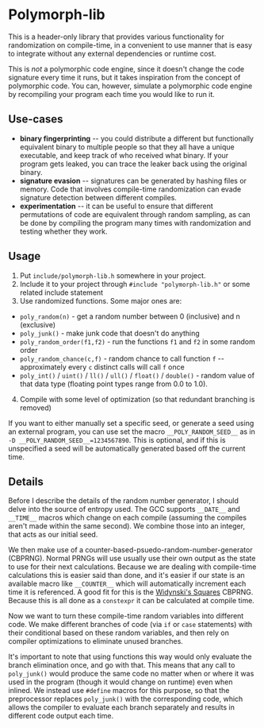 # Polymorph-lib

This is a header-only library that provides various functionality for randomization on compile-time, in a convenient to use manner that is easy to integrate without any external dependencies or runtime cost.

This is *not* a polymorphic code engine, since it doesn't change the code signature every time it runs, but it takes inspiration from the concept of polymorphic code. You can, however, simulate a polymorphic code engine by recompiling your program each time you would like to run it.

## Use-cases

* **binary fingerprinting** -- you could distribute a different but functionally equivalent binary to multiple people so that they all have a unique executable, and keep track of who received what binary. If your program gets leaked, you can trace the leaker back using the original binary.
* **signature evasion** -- signatures can be generated by hashing files or memory. Code that involves compile-time randomization can evade signature detection between different compiles.
* **experimentation** -- it can be useful to ensure that different permutations of code are equivalent through random sampling, as can be done by compiling the program many times with randomization and testing whether they work.

## Usage

1. Put `include/polymorph-lib.h` somewhere in your project.
2. Include it to your project through `#include "polymorph-lib.h"` or some related include statement
3. Use randomized functions. Some major ones are:
- `poly_random(n)` - get a random number between 0 (inclusive) and n (exclusive)
- `poly_junk()` - make junk code that doesn't do anything
- `poly_random_order(f1,f2)` - run the functions `f1` and `f2` in some random order
- `poly_random_chance(c,f)` - random chance to call function `f` -- approximately every `c` distinct calls will call `f` once
- `poly_int()` / `uint()` / `ll()` / `ull()` / `float()` / `double()` - random value of that data type (floating point types range from 0.0 to 1.0).
4. Compile with some level of optimization (so that redundant branching is removed)

If you want to either manually set a specific seed, or generate a seed using an external program, you can use set the macro `__POLY_RANDOM_SEED__` as in `-D __POLY_RANDOM_SEED__=1234567890`. This is optional, and if this is unspecified a seed will be automatically generated based off the current time.

## Details

Before I describe the details of the random number generator, I should delve into the source of entropy used. The GCC supports `__DATE__` and `__TIME__` macros which change on each compile (assuming the compiles aren't made within the same second). We combine those into an integer, that acts as our initial seed.

We then make use of a counter-based-psuedo-random-number-generator (CBPRNG). Normal PRNGs will use usually use their own output as the state to use for their next calculations. Because we are dealing with compile-time calculations this is easier said than done, and it's easier if our state is an available macro like `__COUNTER__` which will automatically increment each time it is referenced. A good fit for this is the [Widynski's Squares](https://arxiv.org/abs/2004.06278) CBPRNG. Because this is all done as a `constexpr` it can be calculated at compile time.

Now we want to turn these compile-time random variables into different code. We make different branches of code (via `if` or `case` statements) with their conditional based on these random variables, and then rely on compiler optimizations to eliminate unused branches.

It's important to note that using functions this way would only evaluate the branch elimination once, and go with that. This means that any call to `poly_junk()` would produce the same code no matter when or where it was used in the program (though it would change on runtime) even when inlined. We instead use `#define` macros for this purpose, so that the preprocessor replaces `poly_junk()` with the corresponding code, which allows the compiler to evaluate each branch separately and results in different code output each time.
